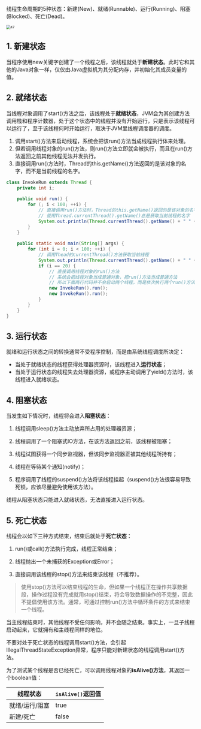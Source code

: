 线程生命周期的5种状态：新建(New)、就绪(Runnable)、运行(Running)、阻塞(Blocked)、死亡(Dead)。

<img src="https://chua-n.gitee.io/blog-images/notebooks/Java/47.png" alt="47" style="zoom:67%;" />

## 1. 新建状态

当程序使用new关键字创建了一个线程之后，该线程就处于**新建状态**。此时它和其他的Java对象一样，仅仅由Java虚拟机为其分配内存，并初始化其成员变量的值。

## 2. 就绪状态

当线程对象调用了start()方法之后，该线程处于**就绪状态**，JVM会为其创建方法调用栈和程序计数器，处于这个状态中的线程并没有开始运行，只是表示该线程可以运行了，至于该线程何时开始运行，取决于JVM里线程调度器的调度。

1. 调用start()方法来启动线程，系统会把该run()方法当成线程执行体来处理。
2. 但若调用线程对象的run()方法，则run()方法立即就会被执行，而且在run()方法返回之前其他线程无法并发执行。
3. 直接调用run()方法时，Thread的this.getName()方法返回的是该对象的名字，而不是当前线程的名字。

```java
class InvokeRun extends Thread {
    private int i;
    
    public void run() {
        for (; i < 100; ++i) {
            // 直接调用run()方法时，Thread的this.getName()返回的是该对象的名字，而不是当前线程的名字
            // 使用Thread.currentThread().getName()总是获取当前线程的名字
            System.out.println(Thread.currentThread().getName() + " " + i);
        }
    }
    
    public static void main(String[] args) {
        for (int i = 0; i < 100; ++i) {
            // 调用Thead的currentThread()方法获取当前线程
            System.out.println(Thread.currentThread().getName() + " " + i);
            if (i == 20) {
                // 直接调用线程对象的run()方法
                // 系统会把线程对象当成普通对象，把run()方法当成普通方法
                // 所以下面两行代码并不会启动两个线程，而是依次执行两个run()方法
                new InvokeRun().run();
                new InvokeRun().run();
            }
        }
    }
}
```

## 3. 运行状态

就绪和运行状态之间的转换通常不受程序控制，而是由系统线程调度所决定：

- 当处于就绪状态的线程获得处理器资源时，该线程进入**运行状态**；
- 当处于运行状态的线程失去处理器资源，或程序主动调用了yield()方法时，该线程进入就绪状态。

## 4. 阻塞状态

当发生如下情况时，线程将会进入**阻塞状态**：

1. 线程调用sleep()方法主动放弃所占用的处理器资源；

2. 线程调用了一个阻塞式IO方法，在该方法返回之前，该线程被阻塞；

3. 线程试图获得一个同步监视器，但该同步监视器正被其他线程所持有；

4. 线程在等待某个通知(notify)；

5. 程序调用了线程的suspend()方法将该线程挂起（suspend()方法很容易导致死锁，应该尽量避免使用该方法）。

线程从阻塞状态只能进入就绪状态，无法直接进入运行状态。

## 5. 死亡状态

线程会以如下三种方式结束，结束后就处于**死亡状态**：

1. run()或call()方法执行完成，线程正常结束；

2. 线程抛出一个未捕获的Exception或Error；

3. 直接调用该线程的stop()方法来结束该线程（不推荐）。

> 使用stop()方法可以结束线程的生命，但如果一个线程正在操作共享数据段，操作过程没有完成就用stop()结束，将会导致数据操作的不完整，因此不提倡使用该方法。通常，可通过控制run()方法中循环条件的方式来结束一个线程。

当主线程结束时，其他线程不受任何影响，并不会随之结束。事实上，一旦子线程启动起来，它就拥有和主线程同样的地位。

不要对处于死亡状态的线程调用start()方法，会引起IllegalThreadStateException异常，程序只能对新建状态的线程调用start()方法。

为了测试某个线程是否已经死亡，可以调用线程对象的**isAlive()方法**，其返回一个boolean值：

| 线程状态       | `isAlive()`返回值 |
| -------------- | ----------------- |
| 就绪/运行/阻塞 | true              |
| 新建/死亡      | false             |


